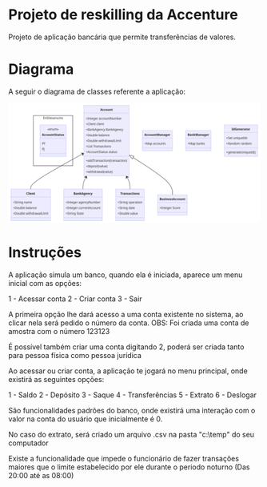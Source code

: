 # Projeto de reskilling da Accenture

Projeto de aplicação bancária que permite transferências de valores.

# Diagrama

A seguir o diagrama de classes referente a aplicação:

<img src="https://github.com/marcelotvaz/reskilling-accenture-java/blob/main/images/Diagram-2024-03-19-173439.png" alt="Diagrama">

# Instruções

A aplicação simula um banco, quando ela é iniciada, aparece um menu inicial com as opções:

1 - Acessar conta
2 - Criar conta
3 - Sair

A primeira opção lhe dará acesso a uma conta existente no sistema, ao clicar nela será pedido o número da conta.
OBS: Foi criada uma conta de amostra com o número 123123

É possível também criar uma conta digitando 2, poderá ser criada tanto para pessoa física como pessoa jurídica

Ao acessar ou criar conta, a aplicação te jogará no menu principal, onde existirá as seguintes opções:

1 - Saldo
2 - Depósito
3 - Saque
4 - Transferências
5 - Extrato
6 - Deslogar

São funcionalidades padrões do banco, onde existirá uma interação com o valor na conta do usuário que inicialmente é 0.

No caso do extrato, será criado um arquivo .csv na pasta "c:\temp" do seu computador

Existe a funcionalidade que impede o funcionário de fazer transações maiores que o limite estabelecido por ele durante o periodo noturno (Das 20:00 até as 08:00)